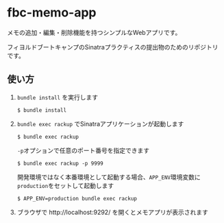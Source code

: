 # fbc-memo-app

メモの追加・編集・削除機能を持つシンプルなWebアプリです。

フィヨルドブートキャンプのSinatraプラクティスの提出物のためのリポジトリです。

## 使い方

1. `bundle install` を実行します  

       $ bundle install

2. `bundle exec rackup` でSinatraアプリケーションが起動します  

       $ bundle exec rackup

   `-p`オプションで任意のポート番号を指定できます

       $ bundle exec rackup -p 9999

   開発環境ではなく本番環境として起動する場合、`APP_ENV`環境変数に`production`をセットして起動します  

       $ APP_ENV=production bundle exec rackup

3. ブラウザで http://localhost:9292/ を開くとメモアプリが表示されます
